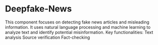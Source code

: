 # Deepfake-News
This component focuses on detecting fake news articles and misleading information. It uses natural language processing and machine learning to analyze text and identify potential misinformation.  Key functionalities:  Text analysis  Source verification  Fact-checking
